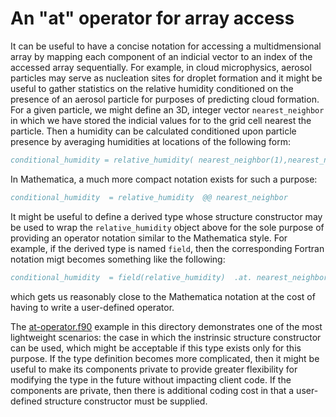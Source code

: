 An "at" operator for array access
=================================

It can be useful to have a concise notation for accessing a multidmensional
array by mapping each component of an indicial vector to an index of the
accessed array sequentially. For example, in cloud microphysics, aerosol
particles may serve as nucleation sites for droplet formation and it might
be useful to gather statistics on the relative humidity conditioned on the 
presence of an aerosol particle for purposes of predicting cloud formation.  
For a given particle, we might define an 3D, integer vector `nearest_neighbor`
in which we have stored the indicial values for to the grid cell nearest the
particle.  Then a humidity can be calculated conditioned upon particle 
presence by averaging humidities at locations of the following form:
```fortran
conditional_humidity = relative_humidity( nearest_neighbor(1),nearest_neighbor(2),nearest_neighbor(3) )
```

In Mathematica, a much more compact notation exists for such a purpose:
```fortran
conditional_humidity  = relative_humidity  @@ nearest_neighbor 
```
It might be useful to define a derived type whose structure constructor may
be used to wrap the `relative_humidity` object above for the sole purpose of
providing an operator notation similar to the Mathematica style.  For example,
if the derived type is named `field`, then the corresponding Fortran notation
migt becomes something like the following:
```fortran
conditional_humidity  = field(relative_humidity)  .at. nearest_neighbor 
```
which gets us reasonably close to the Mathematica notation at the cost of
having to write a user-defined operator. 

The [at-operator.f90](./at-operator) example in this directory demonstrates
one of the most lightweight scenarios: the case in which the instrinsic 
structure constructor can be used, which might be acceptable if this type
exists only for this purpose.  If the type definition becomes more complicated,
then it might be useful to make its components private to provide greater 
flexibility for modifying the type in the future without impacting client code.
If the components are private, then there is additional coding cost in that
a user-defined structure constructor must be supplied.
